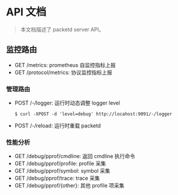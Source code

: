 # API 文档

> 本文档描述了 packetd server API。

## 监控路由

* GET /metrics: prometheus 自监控指标上报
* GET /protocol/metrics: 协议监控指标上报

### 管理路由

* POST /-/logger: 运行时动态调整 logger level

    ```shell
    $ curl -XPOST -d 'level=debug' http://locahost:9091/-/logger 
    ```

* POST /-/reload: 运行时重载 packetd

### 性能分析

* GET /debug/pprof/cmdline: 返回 cmdline 执行命令
* GET /debug/pprof/profile: profile 采集
* GET /debug/pprof/symbol: symbol 采集
* GET /debug/pprof/trace: trace 采集
* GET /debug/pprof/{other}: 其他 profile 项采集

